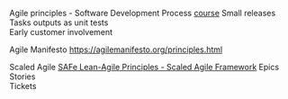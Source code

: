 Agile principles  - Software Development Process [course](https://learn.udacity.com/courses/ud805)
Small releases  
Tasks outputs as unit tests  
Early customer involvement  

Agile Manifesto
https://agilemanifesto.org/principles.html

Scaled Agile
[SAFe Lean-Agile Principles - Scaled Agile Framework](https://scaledagileframework.com/safe-lean-agile-principles/)
Epics  
Stories  
Tickets  